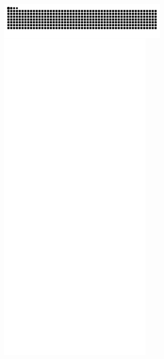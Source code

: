 ![GitHub Snake dark](https://github.com/SpotlightForBugs/Spotlightforbugs/blob/output/github-contribution-grid-snake-dark.svg)
![Metrics](https://github.com/SpotlightForBugs/Spotlightforbugs/blob/Pro/github-metrics.svg)
